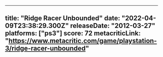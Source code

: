 
---
title: "Ridge Racer Unbounded"
date: "2022-04-09T23:38:29.300Z"
releaseDate: "2012-03-27"
platforms: ["ps3"]
score: 72
metacriticLink: "https://www.metacritic.com/game/playstation-3/ridge-racer-unbounded"
---
